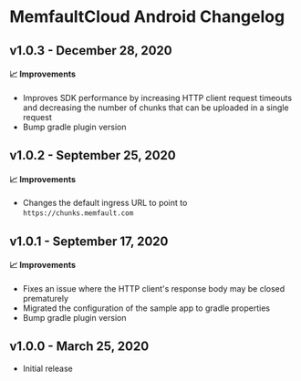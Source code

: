# MemfaultCloud Android Changelog

## v1.0.3 - December 28, 2020

#### :chart_with_upwards_trend: Improvements

- Improves SDK performance by increasing HTTP client request timeouts and
  decreasing the number of chunks that can be uploaded in a single request
- Bump gradle plugin version

## v1.0.2 - September 25, 2020

#### :chart_with_upwards_trend: Improvements

- Changes the default ingress URL to point to `https://chunks.memfault.com`

## v1.0.1 - September 17, 2020

#### :chart_with_upwards_trend: Improvements

- Fixes an issue where the HTTP client's response body may be closed prematurely
- Migrated the configuration of the sample app to gradle properties
- Bump gradle plugin version

## v1.0.0 - March 25, 2020

- Initial release
